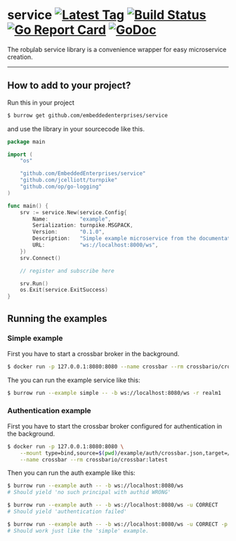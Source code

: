# service [![Latest Tag](https://img.shields.io/github/tag/EmbeddedEnterprises/service.svg)](https://github.com/EmbeddedEnterprises/service/releases) [![Build Status](https://travis-ci.org/EmbeddedEnterprises/service.svg?branch=master)](https://travis-ci.org/EmbeddedEnterprises/service) [![Go Report Card](https://goreportcard.com/badge/github.com/EmbeddedEnterprises/service)](https://goreportcard.com/report/github.com/EmbeddedEnterprises/service) [![GoDoc](https://godoc.org/github.com/EmbeddedEnterprises/service?status.svg)](https://godoc.org/github.com/EmbeddedEnterprises/service)

The robµlab service library is a convenience wrapper for easy microservice creation.

---

## How to add to your project?

Run this in your project

```sh
$ burrow get github.com/embeddedenterprises/service
```

and use the library in your sourcecode like this.

```go
package main

import (
	"os"

	"github.com/EmbeddedEnterprises/service"
	"github.com/jcelliott/turnpike"
	"github.com/op/go-logging"
)

func main() {
	srv := service.New(service.Config{
		Name:          "example",
		Serialization: turnpike.MSGPACK,
		Version:       "0.1.0",
		Description:   "Simple example microservice from the documentation.",
		URL:           "ws://localhost:8000/ws",
	})
	srv.Connect()

	// register and subscribe here

	srv.Run()
	os.Exit(service.ExitSuccess)
}
```

## Running the examples

### Simple example

First you have to start a crossbar broker in the background.

```sh
$ docker run -p 127.0.0.1:8080:8080 --name crossbar --rm crossbario/crossbar:latest
```

The you can run the example service like this:

```sh
$ burrow run --example simple -- -b ws://localhost:8080/ws -r realm1
```

### Authentication example

First you have to start the crossbar broker configured for authentication in the background.

```sh
$ docker run -p 127.0.0.1:8080:8080 \
    --mount type=bind,source=$(pwd)/example/auth/crossbar.json,target=/node/.crossbar/config.json \
    --name crossbar --rm crossbario/crossbar:latest
```

Then you can run the auth example like this:

```sh
$ burrow run --example auth -- -b ws://localhost:8080/ws
# Should yield 'no such principal with authid WRONG'

$ burrow run --example auth -- -b ws://localhost:8080/ws -u CORRECT
# Should yield 'authentication failed'

$ burrow run --example auth -- -b ws://localhost:8080/ws -u CORRECT -p CORRECT
# Should work just like the 'simple' example.
```
